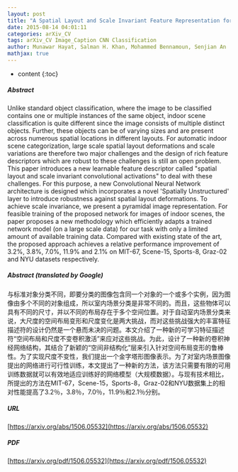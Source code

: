 ```yaml
---
layout: post
title: "A Spatial Layout and Scale Invariant Feature Representation for Indoor Scene Classification"
date: 2015-08-14 04:01:11
categories: arXiv_CV
tags: arXiv_CV Image_Caption CNN Classification
author: Munawar Hayat, Salman H. Khan, Mohammed Bennamoun, Senjian An
mathjax: true
---
```


* content
{:toc}

##### Abstract
Unlike standard object classification, where the image to be classified contains one or multiple instances of the same object, indoor scene classification is quite different since the image consists of multiple distinct objects. Further, these objects can be of varying sizes and are present across numerous spatial locations in different layouts. For automatic indoor scene categorization, large scale spatial layout deformations and scale variations are therefore two major challenges and the design of rich feature descriptors which are robust to these challenges is still an open problem. This paper introduces a new learnable feature descriptor called "spatial layout and scale invariant convolutional activations" to deal with these challenges. For this purpose, a new Convolutional Neural Network architecture is designed which incorporates a novel 'Spatially Unstructured' layer to introduce robustness against spatial layout deformations. To achieve scale invariance, we present a pyramidal image representation. For feasible training of the proposed network for images of indoor scenes, the paper proposes a new methodology which efficiently adapts a trained network model (on a large scale data) for our task with only a limited amount of available training data. Compared with existing state of the art, the proposed approach achieves a relative performance improvement of 3.2%, 3.8%, 7.0%, 11.9% and 2.1% on MIT-67, Scene-15, Sports-8, Graz-02 and NYU datasets respectively.

##### Abstract (translated by Google)
与标准对象分类不同，即要分类的图像包含同一个对象的一个​​或多个实例，因为图像由多个不同的对象组成，所以室内场景分类是非常不同的。而且，这些物体可以具有不同的尺寸，并以不同的布局存在于多个空间位置。对于自动室内场景分类来说，大尺度的空间布局变形和尺度变化是两大挑战，而对这些挑战强大的丰富特征描述符的设计仍然是一个悬而未决的问题。本文介绍了一种新的可学习特征描述符“空间布局和尺度不变卷积激活”来应对这些挑战。为此，设计了一种新的卷积神经网络结构，其结合了新颖的“空间非结构化”层来引入针对空间布局变形的鲁棒性。为了实现尺度不变性，我们提出一个金字塔形图像表示。为了对室内场景图像提出的网络进行可行性训练，本文提出了一种新的方法，该方法只需要有限的可用训练数据就可以有效地适应训练好的网络模型（大规模数据）。与现有技术相比，所提出的方法在MIT-67，Scene-15，Sports-8，Graz-02和NYU数据集上的相对性能提高了3.2％，3.8％，7.0％，11.9％和2.1％分别。

##### URL
[https://arxiv.org/abs/1506.05532](https://arxiv.org/abs/1506.05532)

##### PDF
[https://arxiv.org/pdf/1506.05532](https://arxiv.org/pdf/1506.05532)


